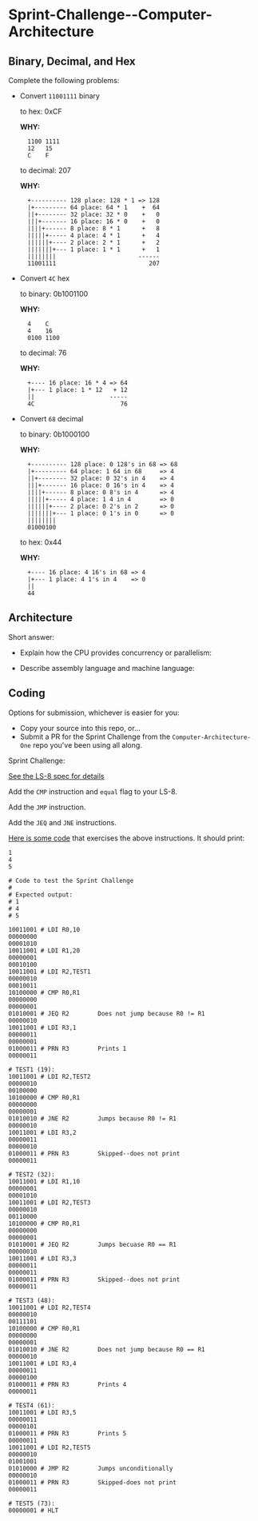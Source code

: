 # Sprint-Challenge--Computer-Architecture

## Binary, Decimal, and Hex

Complete the following problems:

* Convert `11001111` binary

    to hex: 0xCF

    **WHY:**

        1100 1111
        12   15
        C    F

    to decimal: 207

    **WHY:**

        +---------- 128 place: 128 * 1 => 128
        |+--------- 64 place: 64 * 1    +  64
        ||+-------- 32 place: 32 * 0    +   0
        |||+------- 16 place: 16 * 0    +   0
        ||||+------ 8 place: 8 * 1      +   8
        |||||+----- 4 place: 4 * 1      +   4
        ||||||+---- 2 place: 2 * 1      +   2
        |||||||+--- 1 place: 1 * 1      +   1
        ||||||||                       ------
        11001111                          207 

* Convert `4C` hex

    to binary: 0b1001100

    **WHY:**

        4    C
        4    16
        0100 1100
        
    to decimal: 76

    **WHY:**

        +---- 16 place: 16 * 4 => 64
        |+--- 1 place: 1 * 12   + 12
        ||                     -----
        4C                        76
        
* Convert `68` decimal

    to binary: 0b1000100

    **WHY:**

        +---------- 128 place: 0 128's in 68 => 68
        |+--------- 64 place: 1 64 in 68     => 4
        ||+-------- 32 place: 0 32's in 4    => 4
        |||+------- 16 place: 0 16's in 4    => 4
        ||||+------ 8 place: 0 8's in 4      => 4
        |||||+----- 4 place: 1 4 in 4        => 0
        ||||||+---- 2 place: 0 2's in 2      => 0
        |||||||+--- 1 place: 0 1's in 0      => 0
        ||||||||
        01000100

    to hex: 0x44

    **WHY:**

        +---- 16 place: 4 16's in 68 => 4
        |+--- 1 place: 4 1's in 4    => 0
        ||
        44

## Architecture

Short answer:

* Explain how the CPU provides concurrency or parallelism:

* Describe assembly language and machine language:


## Coding

Options for submission, whichever is easier for you:

* Copy your source into this repo, or...
* Submit a PR for the Sprint Challenge from the `Computer-Architecture-One` repo
  you've been using all along.

Sprint Challenge:

[See the LS-8 spec for details](https://github.com/LambdaSchool/Computer-Architecture-One/blob/master/LS8-SPEC.md)

Add the `CMP` instruction and `equal` flag to your LS-8.

Add the `JMP` instruction.

Add the `JEQ` and `JNE` instructions.


[Here is some code](sctest.ls8) that exercises the above instructions.
It should print:

```
1
4
5
```

```
# Code to test the Sprint Challenge
#
# Expected output:
# 1
# 4
# 5

10011001 # LDI R0,10
00000000
00001010
10011001 # LDI R1,20
00000001
00010100
10011001 # LDI R2,TEST1
00000010
00010011
10100000 # CMP R0,R1
00000000
00000001
01010001 # JEQ R2        Does not jump because R0 != R1
00000010
10011001 # LDI R3,1
00000011
00000001
01000011 # PRN R3        Prints 1
00000011

# TEST1 (19):
10011001 # LDI R2,TEST2
00000010
00100000
10100000 # CMP R0,R1
00000000
00000001
01010010 # JNE R2        Jumps because R0 != R1
00000010
10011001 # LDI R3,2
00000011
00000010
01000011 # PRN R3        Skipped--does not print
00000011

# TEST2 (32):
10011001 # LDI R1,10
00000001
00001010
10011001 # LDI R2,TEST3
00000010
00110000
10100000 # CMP R0,R1
00000000
00000001
01010001 # JEQ R2        Jumps becuase R0 == R1
00000010
10011001 # LDI R3,3
00000011
00000011
01000011 # PRN R3        Skipped--does not print
00000011

# TEST3 (48):
10011001 # LDI R2,TEST4
00000010
00111101
10100000 # CMP R0,R1
00000000
00000001
01010010 # JNE R2        Does not jump because R0 == R1
00000010
10011001 # LDI R3,4
00000011
00000100
01000011 # PRN R3        Prints 4
00000011

# TEST4 (61):
10011001 # LDI R3,5
00000011
00000101
01000011 # PRN R3        Prints 5
00000011
10011001 # LDI R2,TEST5
00000010
01001001
01010000 # JMP R2        Jumps unconditionally
00000010
01000011 # PRN R3        Skipped-does not print
00000011

# TEST5 (73):
00000001 # HLT
```


